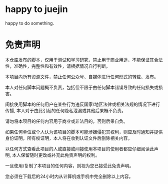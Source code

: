 # happy to juejin

happy to do something.


# 免责声明
本仓库发布的脚本，仅用于测试和学习研究，禁止用于商业用途，不能保证其合法性，准确性，完整性和有效性，请根据情况自行判断。

本项目内所有资源文件，禁止任何公众号、自媒体进行任何形式的转载、发布。

本人对任何脚本问题概不负责，包括但不限于由任何脚本错误导致的任何损失或损害。

间接使用脚本的任何用户在某些行为违反国家/地区法律或相关法规的情况下进行传播, 本人对于由此引起的任何隐私泄漏或其他后果概不负责。

请勿将本项目的任何内容用于商业或非法目的，否则后果自负。

如果任何单位或个人认为该项目的脚本可能涉嫌侵犯其权利，则应及时通知并提供身份证明，所有权证明，本人将在收到认证文件后删除相关内容。

以任何方式查看此项目的人或直接或间接使用本项目的使用者都应仔细阅读此声明, 本人保留随时更改或补充此免责声明的权利。

一旦使用/复制了本项目的任何内容，则视为您已接受此免责声明。

您必须在下载后的24小时内从计算机或手机中完全删除以上内容。
